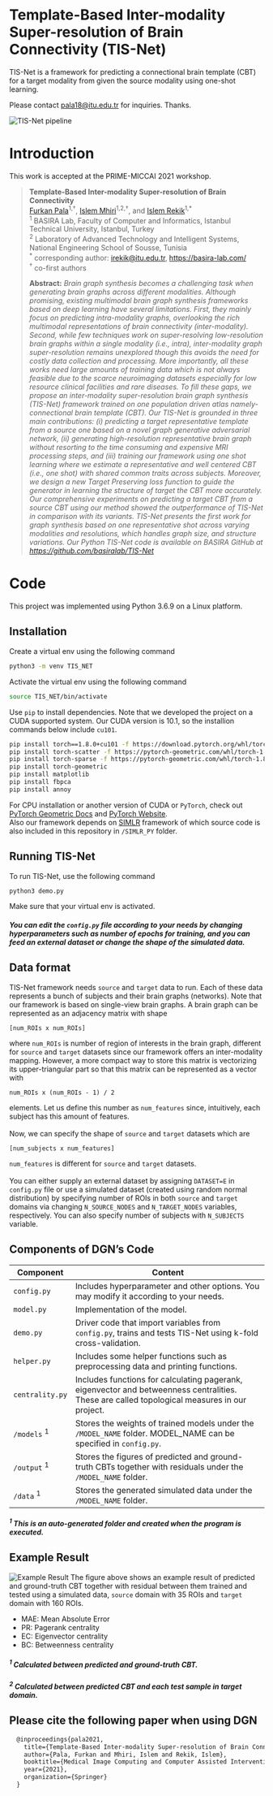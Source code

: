 # Template-Based Inter-modality Super-resolution of Brain Connectivity (TIS-Net)
TIS-Net is a framework for predicting a connectional brain template (CBT) for a target modality from given the source modality using one-shot learning.

Please contact pala18@itu.edu.tr for inquiries. Thanks. 

![TIS-Net pipeline](main_figure.png)

# Introduction
This work is accepted at the PRIME-MICCAI 2021 workshop. 

> **Template-Based Inter-modality Super-resolution of Brain Connectivity**<br/>
> [Furkan Pala](https://orcid.org/0000-0002-1260-7585)<sup>1,†</sup>, [Islem Mhiri](https://orcid.org/0000-0002-1404-9476)<sup>1,2,†</sup>, and [Islem Rekik](https://orcid.org/0000-0001-5595-6673)<sup>1,*</sup><br/>
> <sup>1</sup> BASIRA Lab, Faculty of Computer and Informatics, Istanbul Technical University, Istanbul, Turkey<br/>
> <sup>2</sup> Laboratory of Advanced Technology and Intelligent Systems, National Engineering School of Sousse, Tunisia<br/>
> <sup>\*</sup> corresponding author: irekik@itu.edu.tr, https://basira-lab.com/<br/>
> <sup>†</sup> co-first authors<br/>
>
> **Abstract:** *Brain graph synthesis becomes a challenging task when generating brain graphs across different modalities. Although promising, existing multimodal brain graph synthesis frameworks based on deep learning have several limitations. First, they mainly focus on predicting intra-modality graphs, overlooking the rich multimodal representations of brain connectivity (inter-modality). Second, while few techniques work on super-resolving low-resolution brain graphs within a single modality (i.e., intra), inter-modality graph super-resolution remains unexplored though this avoids the need for costly data collection and processing. More importantly, all these works need large amounts of training data which is not always feasible due to the scarce neuroimaging datasets especially for low resource clinical facilities and rare diseases. To fill these gaps, we propose an inter-modality super-resolution brain graph synthesis (TIS-Net) framework trained on one population driven atlas namely-connectional brain template (CBT). Our TIS-Net is grounded in three main contributions: (i) predicting a target representative template from a source one based on a novel graph generative adversarial network, (ii) generating high-resolution representative brain graph without resorting to the time consuming and expensive MRI processing steps, and (iii) training our framework using one shot learning where we estimate a representative and well centered CBT (i.e., one shot) with shared common traits across subjects. Moreover, we design a new Target Preserving loss function to guide the generator in learning the structure of target the CBT more accurately. Our comprehensive experiments on predicting a target CBT from a source CBT using our method showed the outperformance of TIS-Net in comparison with its variants. TIS-Net presents the first work for graph synthesis based on one representative shot across varying modalities and resolutions, which handles graph size, and structure variations. Our Python TIS-Net code is available on BASIRA GitHub at https://github.com/basiralab/TIS-Net*

# Code
This project was implemented using Python 3.6.9 on a Linux platform.

## Installation
Create a virtual env using the following command
```sh
python3 -m venv TIS_NET
```
Activate the virtual env using the following command
```sh
source TIS_NET/bin/activate
```
Use `pip` to install dependencies. Note that we developed the project on a CUDA supported system. Our CUDA version is 10.1, so the installion commands below include `cu101`.
```sh
pip install torch==1.8.0+cu101 -f https://download.pytorch.org/whl/torch_stable.html
pip install torch-scatter -f https://pytorch-geometric.com/whl/torch-1.8.0+cu101.html
pip install torch-sparse -f https://pytorch-geometric.com/whl/torch-1.8.0+cu101.html
pip install torch-geometric
pip install matplotlib
pip install fbpca
pip install annoy
```
For CPU installation or another version of CUDA or `PyTorch`, check out [PyTorch Geometric Docs](https://pytorch-geometric.readthedocs.io/en/latest/notes/installation.html) and [PyTorch Website](https://pytorch.org/). <br/>
Also our framework depends on [SIMLR](https://github.com/bowang87/SIMLR_PY) framework of which source code is also included in this repository in `/SIMLR_PY` folder.

## Running TIS-Net
To run TIS-Net, use the following command
```sh
python3 demo.py
```
Make sure that your virtual env is activated.<br/>
##### You can edit the `config.py` file according to your needs by changing hyperparameters such as number of epochs for training, and you can feed an external dataset or change the shape of the simulated data.

## Data format
TIS-Net framework needs `source` and `target` data to run. Each of these data represents a bunch of subjects and their brain graphs (networks). Note that our framework is based on single-view brain graphs. A brain graph can be represented as an adjacency matrix with shape
```
[num_ROIs x num_ROIs]
```
where `num_ROIs` is number of region of interests in the brain graph, different for `source` and `target` datasets since our framework offers an inter-modality mapping. However, a more compact way to store this matrix is vectorizing its upper-triangular part so that this matrix can be represented as a vector with
```
num_ROIs x (num_ROIs - 1) / 2
```
elements. Let us define this number as `num_features` since, intuitively, each subject has this amount of features. <br/><br/>
Now, we can specify the shape of `source` and `target` datasets which are
```
[num_subjects x num_features]
```
`num_features` is different for `source` and `target` datasets.<br/><br/>
You can either supply an external dataset by assigning `DATASET=E` in `config.py` file or use a simulated dataset (created using random normal distribution) by specifying number of ROIs in both `source` and `target` domains via changing `N_SOURCE_NODES` and `N_TARGET_NODES` variables, respectively. You can also specify number of subjects with `N_SUBJECTS` variable.

## Components of DGN’s Code
| Component | Content |
| ------ | ------ |
| `config.py` | Includes hyperparameter and other options. You may modify it according to your needs. |
| `model.py` | Implementation of the model. |
| `demo.py`| Driver code that import variables from `config.py`, trains and tests TIS-Net using k-fold cross-validation.  |
| `helper.py` | Includes some helper functions such as preprocessing data and printing functions. |
| `centrality.py` | Includes functions for calculating pagerank, eigenvector and betweenness centralities. These are called topological measures in our project. |
| `/models` <sup>1</sup> | Stores the weights of trained models under the `/MODEL_NAME` folder. MODEL_NAME can be specified in `config.py`. |
| `/output` <sup>1</sup>  | Stores the figures of predicted and ground-truth CBTs together with residuals under the `/MODEL_NAME` folder. |
| `/data` <sup>1</sup>| Stores the generated simulated data under the `/MODEL_NAME` folder. |
##### <sup>1</sup> This is an auto-generated folder and created when the program is executed.
  
## Example Result
![Example Result](results.png)
The figure above shows an example result of predicted and ground-truth CBT together with residual between them trained and tested using a simulated data, `source` domain with 35 ROIs and `target` domain with 160 ROIs.
* MAE: Mean Absolute Error
* PR: Pagerank centrality
* EC: Eigenvector centrality
* BC: Betweenness centrality

##### <sup>1</sup> Calculated between predicted and ground-truth CBT.<br/>
##### <sup>2</sup> Calculated between predicted CBT and each test sample in target domain.

## Please cite the following paper when using DGN
```latex
  @inproceedings{pala2021,
    title={Template-Based Inter-modality Super-resolution of Brain Connectivity (TIS-Net)},
    author={Pala, Furkan and Mhiri, Islem and Rekik, Islem},
    booktitle={Medical Image Computing and Computer Assisted Intervention},
    year={2021},
    organization={Springer}
  }
```